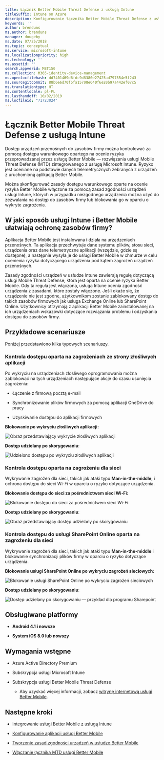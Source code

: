 ```yaml
---
title: Łącznik Better Mobile Threat Defense z usługą Intune
titleSuffix: Intune on Azure
description: Konfigurowanie łącznika Better Mobile Threat Defense z usługą Intune.
keywords: ''
author: brenduns
ms.author: brenduns
manager: dougeby
ms.date: 07/25/2018
ms.topic: conceptual
ms.service: microsoft-intune
ms.localizationpriority: high
ms.technology: ''
ms.assetid: ''
search.appverid: MET150
ms.collection: M365-identity-device-management
ms.openlocfilehash: dd7401469d6fdc9d8380e27425ad797554e5f243
ms.sourcegitcommit: 88b6e6d70f5fa15708e640f6e20b97a442ef07c5
ms.translationtype: HT
ms.contentlocale: pl-PL
ms.lasthandoff: 10/02/2019
ms.locfileid: "71723024"
---
```

# <a name="better-mobile-threat-defense-connector-with-intune"></a>Łącznik Better Mobile Threat Defense z usługą Intune

Dostęp urządzeń przenośnych do zasobów firmy można kontrolować za pomocą dostępu warunkowego opartego na ocenie ryzyka przeprowadzanej przez usługę Better Mobile — rozwiązania usługi Mobile Threat Defense (MTD) zintegrowanego z usługą Microsoft Intune. Ryzyko jest oceniane na podstawie danych telemetrycznych zebranych z urządzeń z uruchomioną aplikacją Better Mobile.

Można skonfigurować zasady dostępu warunkowego oparte na ocenie ryzyka Better Mobile włączone za pomocą zasad zgodności urządzeń usługi Intune, których w przypadku niezgodnego urządzenia można użyć do zezwalania na dostęp do zasobów firmy lub blokowania go w oparciu o wykryte zagrożenia.

## <a name="how-do-intune-and-better-mobile-help-protect-your-company-resources"></a>W jaki sposób usługi Intune i Better Mobile ułatwiają ochronę zasobów firmy?

Aplikacja Better Mobile jest instalowana i działa na urządzeniach przenośnych. Ta aplikacja przechwytuje dane systemu plików, stosu sieci, urządzenia oraz dane telemetryczne aplikacji (wszędzie, gdzie są dostępne), a następnie wysyła je do usługi Better Mobile w chmurze w celu ocenienia ryzyka dotyczącego urządzenia pod kątem zagrożeń urządzeń przenośnych.

Zasady zgodności urządzeń w usłudze Intune zawierają regułę dotyczącą usługi Mobile Threat Defense, która jest oparta na ocenie ryzyka Better Mobile. Gdy ta reguła jest włączona, usługa Intune ocenia zgodność urządzenia z zasadami, które zostały włączone. Jeśli okaże się, że urządzenie nie jest zgodne, użytkownikom zostanie zablokowany dostęp do takich zasobów firmowych jak usługa Exchange Online lub SharePoint Online. Użytkownicy otrzymają z aplikacji Better Mobile zainstalowanej na ich urządzeniach wskazówki dotyczące rozwiązania problemu i odzyskania dostępu do zasobów firmy.

## <a name="sample-scenarios"></a>Przykładowe scenariusze

Poniżej przedstawiono kilka typowych scenariuszy.

### <a name="control-access-based-on-threats-from-malicious-apps"></a>Kontrola dostępu oparta na zagrożeniach ze strony złośliwych aplikacji

Po wykryciu na urządzeniach złośliwego oprogramowania można zablokować na tych urządzeniach następujące akcje do czasu usunięcia zagrożenia:

- Łączenie z firmową pocztą e-mail

- Synchronizowanie plików firmowych za pomocą aplikacji OneDrive do pracy

- Uzyskiwanie dostępu do aplikacji firmowych

**Blokowanie po wykryciu złośliwych aplikacji:**

![Obraz przedstawiający wykrycie złośliwych aplikacji](./media/better-mobile-threat-defense-connector/better_mobile_maliciousapps_blocked.png)

**Dostęp udzielany po skorygowaniu:**

![Udzielono dostępu po wykryciu złośliwych aplikacji](./media/better-mobile-threat-defense-connector/better_mobile_maliciousapps_unblocked.png)

### <a name="control-access-based-on-threat-to-network"></a>Kontrola dostępu oparta na zagrożeniu dla sieci

Wykrywanie zagrożeń dla sieci, takich jak ataki typu **Man-in-the-middle**, i ochrona dostępu do sieci Wi-Fi w oparciu o ryzyko dotyczące urządzenia.

**Blokowanie dostępu do sieci za pośrednictwem sieci Wi-Fi:**

![Blokowanie dostępu do sieci za pośrednictwem sieci Wi-Fi](./media/better-mobile-threat-defense-connector/better_mobile_network_wifi_blocked.png)

**Dostęp udzielany po skorygowaniu:**

![Obraz przedstawiający dostęp udzielany po skorygowaniu](./media/better-mobile-threat-defense-connector/better_mobile_network_wifi_unblocked.png)

### <a name="control-access-to-sharepoint-online-based-on-threat-to-network"></a>Kontrola dostępu do usługi SharePoint Online oparta na zagrożeniu dla sieci

Wykrywanie zagrożeń dla sieci, takich jak ataki typu **Man-in-the-middle** i blokowanie synchronizacji plików firmy w oparciu o ryzyko dotyczące urządzenia.

**Blokowanie usługi SharePoint Online po wykryciu zagrożeń sieciowych:**

![Blokowanie usługi SharePoint Online po wykryciu zagrożeń sieciowych](./media/better-mobile-threat-defense-connector/better_mobile_network_spo_blocked.png)

**Dostęp udzielany po skorygowaniu:**

![Dostęp udzielany po skorygowaniu — przykład dla programu Sharepoint](./media/better-mobile-threat-defense-connector/better_mobile_network_spo_unblocked.png)

## <a name="supported-platforms"></a>Obsługiwane platformy

- **Android 4.1 i nowsze**

- **System iOS 8.0 lub nowszy**

## <a name="prerequisites"></a>Wymagania wstępne

- Azure Active Directory Premium

- Subskrypcja usługi Microsoft Intune

- Subskrypcja usługi Better Mobile Threat Defense

  - Aby uzyskać więcej informacji, zobacz [witrynę internetową usługi Better Mobile](https://www.better.mobi/).

## <a name="next-steps"></a>Następne kroki

- [Integrowanie usługi Better Mobile z usługą Intune](better-mobile-mtd-connector-integration.md)

- [Konfigurowanie aplikacji usługi Better Mobile](mtd-apps-ios-app-configuration-policy-add-assign.md)

- [Tworzenie zasad zgodności urządzeń w usłudze Better Mobile](mtd-device-compliance-policy-create.md)

- [Włączanie łącznika MTD usługi Better Mobile](mtd-connector-enable.md)
